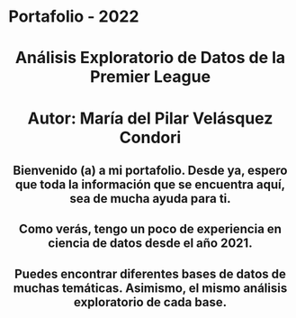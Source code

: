 # Portafolio - 2022
<center> <h1>Análisis Exploratorio de Datos de la Premier League</h1> </center> 
<center> <h1>Autor: María del Pilar Velásquez Condori</h1> </center> 
<center> <h2>Bienvenido (a) a mi portafolio. Desde ya, espero que toda la información que se encuentra aquí, sea de mucha ayuda para ti.</h2> </center> 

<center> <h2>Como verás, tengo un poco de experiencia en ciencia de datos desde el año 2021. </h2> </center> 
<center> <h2> Puedes encontrar diferentes bases de datos de muchas temáticas. Asimismo, el mismo análisis exploratorio de cada base. </h2> </center> 
